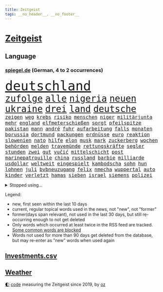 ```yaml
---
title: Zeitgeist
tags: __no_header__, __no_footer__
---
```


# [Zeitgeist](https://oliz.io/zeitgeist/)

## Language

<h3><a href="https://www.spiegel.de" target="_blank">spiegel.de</a> (German, 4 to 2 occurrences)</h3>
<p style="font-family:monospace">
<span style="font-size:32pt"><a href="news_links.html#deutschland" class="current">deutschland</a></span>
<br>
<span style="font-size:22pt"><a href="news_links.html#zufolge" class="current">zufolge</a></span>
<span style="font-size:22pt"><a href="news_links.html#alle" class="current">alle</a></span>
<span style="font-size:22pt"><a href="news_links.html#nigeria" class="current">nigeria</a></span>
<span style="font-size:22pt"><a href="news_links.html#neuen" class="current">neuen</a></span>
<span style="font-size:22pt"><a href="news_links.html#ukraine" class="current">ukraine</a></span>
<span style="font-size:22pt"><a href="news_links.html#drei" class="current">drei</a></span>
<span style="font-size:22pt"><a href="news_links.html#land" class="current">land</a></span>
<span style="font-size:22pt"><a href="news_links.html#deutsche" class="current">deutsche</a></span>
<br>
<span style="font-size:12pt"><a href="news_links.html#zeigen" class="current">zeigen</a></span>
<span style="font-size:12pt"><a href="news_links.html#weg" class="current">weg</a></span>
<span style="font-size:12pt"><a href="news_links.html#krebs" class="current">krebs</a></span>
<span style="font-size:12pt"><a href="news_links.html#risiko" class="current">risiko</a></span>
<span style="font-size:12pt"><a href="news_links.html#menschen" class="current">menschen</a></span>
<span style="font-size:12pt"><a href="news_links.html#niger" class="current">niger</a></span>
<span style="font-size:12pt"><a href="news_links.html#militärjunta" class="new">militärjunta</a></span>
<span style="font-size:12pt"><a href="news_links.html#mehr" class="current">mehr</a></span>
<span style="font-size:12pt"><a href="news_links.html#england" class="current">england</a></span>
<span style="font-size:12pt"><a href="news_links.html#elfmeterschießen" class="new">elfmeterschießen</a></span>
<span style="font-size:12pt"><a href="news_links.html#sorgt" class="current">sorgt</a></span>
<span style="font-size:12pt"><a href="news_links.html#pfeilspitze" class="new">pfeilspitze</a></span>
<span style="font-size:12pt"><a href="news_links.html#pakistan" class="current">pakistan</a></span>
<span style="font-size:12pt"><a href="news_links.html#mann" class="current">mann</a></span>
<span style="font-size:12pt"><a href="news_links.html#andré" class="current">andré</a></span>
<span style="font-size:12pt"><a href="news_links.html#fuhr" class="current">fuhr</a></span>
<span style="font-size:12pt"><a href="news_links.html#aufarbeitung" class="current">aufarbeitung</a></span>
<span style="font-size:12pt"><a href="news_links.html#falls" class="current">falls</a></span>
<span style="font-size:12pt"><a href="news_links.html#monaten" class="current">monaten</a></span>
<span style="font-size:12pt"><a href="news_links.html#borussia" class="current">borussia</a></span>
<span style="font-size:12pt"><a href="news_links.html#dortmund" class="current">dortmund</a></span>
<span style="font-size:12pt"><a href="news_links.html#packungen" class="new">packungen</a></span>
<span style="font-size:12pt"><a href="news_links.html#erdnüsse" class="new">erdnüsse</a></span>
<span style="font-size:12pt"><a href="news_links.html#euro" class="current">euro</a></span>
<span style="font-size:12pt"><a href="news_links.html#reaktion" class="current">reaktion</a></span>
<span style="font-size:12pt"><a href="news_links.html#slowenien" class="current">slowenien</a></span>
<span style="font-size:12pt"><a href="news_links.html#nato" class="current">nato</a></span>
<span style="font-size:12pt"><a href="news_links.html#hilfe" class="current">hilfe</a></span>
<span style="font-size:12pt"><a href="news_links.html#elon" class="current">elon</a></span>
<span style="font-size:12pt"><a href="news_links.html#musk" class="current">musk</a></span>
<span style="font-size:12pt"><a href="news_links.html#mark" class="current">mark</a></span>
<span style="font-size:12pt"><a href="news_links.html#zuckerberg" class="current">zuckerberg</a></span>
<span style="font-size:12pt"><a href="news_links.html#wochen" class="current">wochen</a></span>
<span style="font-size:12pt"><a href="news_links.html#behörden" class="current">behörden</a></span>
<span style="font-size:12pt"><a href="news_links.html#melden" class="current">melden</a></span>
<span style="font-size:12pt"><a href="news_links.html#travemünde" class="new">travemünde</a></span>
<span style="font-size:12pt"><a href="news_links.html#rettungskräfte" class="current">rettungskräfte</a></span>
<span style="font-size:12pt"><a href="news_links.html#segler" class="current">segler</a></span>
<span style="font-size:12pt"><a href="news_links.html#stunden" class="current">stunden</a></span>
<span style="font-size:12pt"><a href="news_links.html#zwei" class="current">zwei</a></span>
<span style="font-size:12pt"><a href="news_links.html#gut" class="current">gut</a></span>
<span style="font-size:12pt"><a href="news_links.html#vučić" class="current">vučić</a></span>
<span style="font-size:12pt"><a href="news_links.html#mittelschicht" class="current">mittelschicht</a></span>
<span style="font-size:12pt"><a href="news_links.html#post" class="current">post</a></span>
<span style="font-size:12pt"><a href="news_links.html#marinepatrouille" class="new">marinepatrouille</a></span>
<span style="font-size:12pt"><a href="news_links.html#china" class="current">china</a></span>
<span style="font-size:12pt"><a href="news_links.html#russland" class="current">russland</a></span>
<span style="font-size:12pt"><a href="news_links.html#barbie" class="current">barbie</a></span>
<span style="font-size:12pt"><a href="news_links.html#milliarde" class="current">milliarde</a></span>
<span style="font-size:12pt"><a href="news_links.html#usdollar" class="current">usdollar</a></span>
<span style="font-size:12pt"><a href="news_links.html#weltweit" class="current">weltweit</a></span>
<span style="font-size:12pt"><a href="news_links.html#eingespielt" class="current">eingespielt</a></span>
<span style="font-size:12pt"><a href="news_links.html#kambodscha" class="current">kambodscha</a></span>
<span style="font-size:12pt"><a href="news_links.html#sohn" class="current">sohn</a></span>
<span style="font-size:12pt"><a href="news_links.html#hun" class="current">hun</a></span>
<span style="font-size:12pt"><a href="news_links.html#lohnen" class="current">lohnen</a></span>
<span style="font-size:12pt"><a href="news_links.html#juli" class="current">juli</a></span>
<span style="font-size:12pt"><a href="news_links.html#bvbneuzugang" class="new">bvbneuzugang</a></span>
<span style="font-size:12pt"><a href="news_links.html#felix" class="current">felix</a></span>
<span style="font-size:12pt"><a href="news_links.html#nmecha" class="current">nmecha</a></span>
<span style="font-size:12pt"><a href="news_links.html#wuppertal" class="current">wuppertal</a></span>
<span style="font-size:12pt"><a href="news_links.html#auto" class="current">auto</a></span>
<span style="font-size:12pt"><a href="news_links.html#kinder" class="current">kinder</a></span>
<span style="font-size:12pt"><a href="news_links.html#verletzt" class="current">verletzt</a></span>
<span style="font-size:12pt"><a href="news_links.html#hamas" class="current">hamas</a></span>
<span style="font-size:12pt"><a href="news_links.html#sieben" class="current">sieben</a></span>
<span style="font-size:12pt"><a href="news_links.html#israel" class="current">israel</a></span>
<span style="font-size:12pt"><a href="news_links.html#siemens" class="current">siemens</a></span>
<span style="font-size:12pt"><a href="news_links.html#polizei" class="current">polizei</a></span>
</p>
<details>
<summary>Stopped using...</summary>
<p class="former" style="font-size:12pt">
gegenseitig(1020) lukaschenko(1019) verschärft(1019) warten(1019) gerichtshof(1018) gewaltige(1018) sicherheitsbehörden(1018) zurzeit(1018) angeklagte(1017) ankündigung(1017) kassiert(1017) untersuchungen(1017) wirkte(1017) abgeordnete(1016) einstieg(1016) hinaus(1016) tatverdächtige(1016) warnung(1016) abgeordneten(1015) alternativen(1015) christine(1015) entlässt(1015) fahrzeuge(1015) hongkong(1015) reicht(1015) verpflichtet(1015) volkswagen(1015) übergeben(1015) künstler(1014) meghan(1014) spdpolitikerin(1014) bremen(1013) direkt(1013) erklärte(1013) freiheitsstrafe(1013) jüngeren(1013) riss(1013) angekommen(1012) bundesweit(1012) geduld(1012) gerechtigkeit(1012) gesundheit(1012) hessen(1012) medikamente(1012) schweigen(1012) senat(1012) 2018(1011) arbeitsplatz(1011) attentat(1011) eng(1011) erwägt(1011) gestrichen(1011) illegalen(1011) kanzleramt(1011) kriminellen(1011) null(1011) stellte(1011) untersuchungsausschuss(1011) werder(1011) einzug(1010) enthüllt(1010) italienische(1010) kardinal(1010) patienten(1010) persönliche(1010) studierenden(1010) verhindert(1010) europäischer(1009) geldstrafe(1009) geändert(1009) investitionen(1009) legen(1009) nahverkehr(1009) spott(1009) unterstützt(1009) verlierer(1009) verschiebt(1009) walter(1009) beklagen(1008) krankenhäusern(1008) maß(1008) queen(1008) rafael(1008) 27(1007) ausgeliefert(1007) bedenken(1007) besetzt(1007) erlitt(1007) mangelt(1007) potsdam(1007) verdächtiger(1007) 65(1006) argumente(1006) dfb(1006) erschüttert(1006) lebte(1006) verein(1006) verheerenden(1006) appell(1005) pflanzen(1005) verschwand(1005) via(1005) entsetzen(1004) gebrochen(1004) leid(1003) olympische(1003) schlagzeilen(1003) viktor(1003) harte(1002) welchen(1002) bekamen(1001) claudia(1001) gefangene(1001) restaurants(1001) verursacht(1001) produzieren(1000) steckte(1000) verfehlt(1000) italienischen(999) offenen(998) 23(997) aktiv(996) angeklagten(996) empfängt(996) em(995) immunität(995) beschlagnahmt(994) ähnlich(993) erfolgreichsten(992) übernommen(992) drängen(990) großem(990) behalten(989) empfehlung(989) jürgen(989) rechtsstreit(989) staffel(989) istanbul(988) favorit(986) orten(986) rentner(986) s(986) wachsen(985) wandel(984) automatisch(983) insassen(983) profis(983) beweise(981) halbe(981) stress(980) karten(977) gruppen(976) kandidatur(976) benötigen(975) schützt(975) dramatischen(974) günther(974) sogenannten(974) überfall(972) karlsruhe(963) einblicke(962) teuren(959) abschluss(956) polizeiruf(917) schlaf(909) kannte(875) günstig(874) rückgang(870) hochschulen(857) verantwortliche(857) bewirbt(841) geehrt(822) lehren(771) flohen(769) ausbildung(766) sergej(746) bundesrat(742) zugestimmt(736) las(724) einführung(723) ausgefallen(718) erscheint(713) entlastung(709) japans(709) günstiges(700) rückgabe(687) befreiung(682) bestätigte(681) getöteten(674) telefoniert(670) tiger(670) minderheiten(667) vorteil(665) bekräftigt(660) krankenkassen(645) bahnen(644) eingeführt(644) zeitpunkt(642) 200000(639) gedrängt(638) elke(637) heidenreich(637) bekannteste(612) tradition(603) auseinandersetzungen(598) lebenslang(596) sank(584) ruhrgebiet(583) zuständig(578) klappt(575) kanzlers(574) leitete(573) nadal(570) audi(559) neuwagen(559) widersprechen(559) wild(552) bonn(549) geklagt(545) wettkampf(544) erneuert(543) gezwungen(534) überzeugung(529) emotionalen(528) positiven(526) transparenz(517) 17jährige(515) don(510) zugenommen(509) fern(506) dubiosen(505) gelöst(505) vermieter(504) gestärkt(500) dieter(494) messerangriff(490) lindners(485) hochrangigen(484) organisierte(481) rezession(481) talent(474) wiederaufbau(473) besetzten(472) niedersächsischen(472) ausfall(457) locken(457) durchsuchen(454) ufer(451) brasilianische(450) recherchen(438) fahrräder(437) ehrt(436) verfassungswidrig(436) kippt(434) luisa(432) mordfall(432) steuerhinterziehung(432) ancelotti(430) carlo(430) weltverband(430) isoliert(428) verzweiflung(427) ran(425) andy(424) 79(422) grünenpolitikerin(422) japanische(422) elisabeth(421) verklagen(420) steuerzahler(419) befeuert(406) veröffentlichen(405) verhaftung(402) zulassung(402) anlauf(400) alzheimer(397) brasilianischen(397) schwimmen(396) setzten(396) wozu(391) grün(390) erobern(389) republikanern(388) tirol(387) bekämpft(386) kostete(386) persönlicher(386) 16jähriger(382) bundes(382) verkehrsministerium(380) völker(380) sehe(379) geschichtenewsletter(378) extra(376) islamische(376) bleibe(375) erlegen(375) lieferengpässe(368) aufgaben(367) neubauer(365) einnahme(360) vertrauliche(352) fahrerin(350) raten(346) werben(345) neukölln(344) heidenheim(342) 89(340) wütet(340) terminal(339) atomkraftwerk(335) perfekt(335) antarktis(329) elefanten(329) eben(322) banden(321) belastungen(319) behindert(317) roboter(311) atomausstieg(310) aufholjagd(307) bewusstlos(305) eingehalten(302) nationaltrainer(302) tarifstreit(301) 42jährige(299) beihilfe(296) wohnraum(296) fabrik(292) neymar(292) niederlagen(291) silva(290) symbole(289) arzneimittel(288) direktor(288) exklusiv(288) geheimdokumente(288) steven(288) urteilt(288) jauch(287) illegales(286) sparkurs(286) immobilienkonzern(285) sauber(285) abgelegt(283) erzielen(283) razzien(283) 300000(281) besitz(279) festgehalten(279) massenweise(278) desinformation(276) kohl(276) jewgeni(275) kocht(273) satelliten(273) absehbar(272) titanic(271) baustellen(269) entführt(269) erklärungen(269) außenpolitik(264) beerdigt(264) luftangriffe(264) armin(261) bekenntnis(261) misstrauen(258) zugeständnisse(257) palmer(256) umbruch(256) nachrichtenagentur(255) ulm(252) häufigsten(248) regenwald(248) düpiert(247) klimaproteste(247) kritisierten(245) stimmten(244) ernennung(242) group(242) autofahrerin(241) jeff(241) formiert(239) prophezeit(239) verbrenner(239) autokonzern(238) rennens(238) präsidentschaftskandidatur(237) hirn(236) anzahl(235) rupert(234) beunruhigt(230) game(230) mitgliedern(230) russell(229) technische(229) bernhard(228) kunstwerk(228) ushersteller(228) wiederholen(226) geschwiegen(225) durcheinander(224) legten(224) wirklichkeit(222) belgier(220) gekündigt(220) 2009(219) forderten(219) little(219) supermarkt(219) ubahn(219) ungewöhnliches(219) kurzzeitig(216) bundesrechnungshof(215) opfers(215) kohlendioxid(213) kriegen(213) tvserie(213) reichsbürger(212) konzernchef(210) kundgebung(210) streamingdienst(209) weißes(208) wilde(207) ähnliche(207) hungern(206) nizza(206) geringe(205) gängige(205) kulturstaatsministerin(205) beeindruckt(203) besonderer(203) zehnte(202) tanzt(201) modells(200) bruchteil(199) fahnder(199) ussängerin(199) emotionale(197) auflage(196) feldern(196) gerüstet(196) revision(195) geschadet(194) demonstrierten(193) fassen(193) nachteil(193) geldbuße(192) mächtig(192) plätze(192) psg(192) gebühren(191) 31jährige(190) gerückt(190) gesundheitliche(190) ausfindig(189) demonstriert(189) prozesse(189) immobilienpreise(188) lehre(188) minderjährige(188) wucht(188) wilden(187) erliegen(185) soest(185) adam(184) bundeswirtschaftsminister(184) verfolger(184) begeistern(183) parteifreund(183) wohlstand(182) ma(181) mitgerissen(181) unbrauchbar(181) bad(180) zwingt(180) entwickelten(179) wayne(179) fortan(178) minderjährig(177) palästinensern(177) fukushima(175) irischen(174) bauer(173) verbindliche(173) verschuldet(173) entsprechende(172) ocean(172) erbost(171) gewaltvorwürfe(171) rast(171) rheinmetall(171) sozialer(171) vorstandschef(171) wände(171) regierungsvertreter(170) einbruchs(169) pascha(169) dasteht(168) rüstungsindustrie(168) erschüttern(167) getötete(167) siebenjährige(167) cumexskandal(164) angemeldet(163) bvb(163) räume(163) stürmte(163) bestrafen(162) do(162) kleinere(162) stoffe(162) umweltbundesamt(162) verbreiteten(162) geständnis(161) bär(160) dennis(160) zehnten(160) bildet(159) messerangriffs(159) scholz’(159) habecks(158) militäreinsatz(158) race(158) abiturienten(157) ingolstadt(157) verzögerung(157) allerlei(156) regierungsparteien(156) tourist(156) hinterbliebenen(155) story(155) massachusetts(154) offenbaren(154) nachträglich(153) ringe(153) 130(152) brüskiert(152) loswerden(152) usmedien(152) schwebt(149) zaun(149) elektrisch(148) hochzeiten(148) feministische(146) gleichgeschlechtliche(146) radfahrer(146) zielen(145) atmen(144) gladbach(144) landtagsabgeordneter(143) sächsische(143) förderprogramm(142) komponist(142) verschwörungstheorien(142) 42jähriger(141) backen(141) erhöhten(141) kaiser(141) ofen(141) ratlos(141) reichelt(141) verwandten(141) schlappe(140) 102(139) bahnstreik(139) beigetragen(139) retourkutsche(139) warburgbank(139) zwickau(139) boxer(138) randalierer(137) augsburger(136) ernüchterung(136) fähre(136) beweismittel(135) christophe(135) galtier(135) ausweitung(134) gier(134) umweltverbände(134) verschont(134) büchern(133) haushaltsstreit(133) mindestlohn(133) rauchwolke(133) sky(133) baltimore(132) manhattan(132) mobilisiert(132) vorfahren(132) zeug(132) fakten(131) meerestiere(131) prioritäten(131) roger(131) wetterphänomen(131) ruht(130) frisst(129) hanau(129) saisonstart(128) verbraucherinnen(128) mischung(127) staatssekretär(127) alligator(126) bären(126) gezahlt(126) nablus(126) usbundesstaats(126) wärmewende(126) hohes(125) sterbehilfe(125) unbedenklich(125) verschwörungsmythen(125) dekret(124) leuchten(124) obduziert(124) umarmt(124) bürgermeisters(123) geheimnisvolle(123) rüstungskonzern(123) solidarisch(123) gesteht(122) ungeklärt(122) spieltag(121) dringen(120) pascal(120) zerreißprobe(120) tarifkonflikt(118) antiken(117) beruflich(117) pen(117) bestreiten(116) ethnische(116) getränk(116) konkurrent(116) periode(116) schwedischen(116) verblüffenden(116) facebookkonzern(115) flop(115) militanten(115) mobil(115) 27jähriger(114) duschen(114) tarifvertrag(114) unterhaus(114) tropischen(113) bovenschulte(112) tatwaffe(112) vergangenes(112) angeordnet(111) bahnreisende(111) ludger(111) machthabers(111) obduktion(111) wiedergewählt(111) ampelfraktionen(108) effektiv(108) leak(107) heben(106) eugh(105) malte(105) interessenkonflikte(104) günter(103) basteln(102) dienstleister(102) managerin(102) unerlaubten(102) weltbevölkerung(102) angelegten(101) bereiche(101) gewusst(101) vermelden(100) auflösen(99) birgt(99) geisel(99) halbiert(99) innovationen(99) lunge(99) zurückgetreten(99) alexey(98) minderjähriger(98) moskaljow(98) ngo(98) stadler(98) theorie(98) 1974(97) fax(97) kräftige(97) militärstützpunkt(97) ramadan(97) unseres(97) veranstaltungen(97) versammelten(97) hausdurchsuchung(96) nirgendwo(96) zugunsten(96) inlandsgeheimdienst(95) knappes(93) erhebung(92) ferraripilot(92) frommer(92) niemandem(92) berlusconi(91) kolosseum(91) kürzt(91) längste(91) menschenrechte(91) niedrigsten(91) schlichtung(91) silvio(91) verbringt(91) barry(90) bundestagsuntersuchungsausschuss(90) fertigung(90) gasheizung(90) gekennzeichnet(90) geleakte(90) illinois(90) kettensägen(90) track(90) verwendung(90) victor(90) zeitung(90) anwohnern(89) katastrophen(89) kuss(89) mildes(89) 9euroticket(88) badehose(88) blutigen(88) bvbspieler(88) episoden(88) klettern(88) vertretung(87) einfuhren(86) flecken(86) heizungstausch(86) kolleginnen(86) lärm(86) prangerte(86) privatermittler(86) radklassiker(86) sang(86) tk(86) twitternutzer(86) betriebsräte(85) cumexaffäre(85) experiment(85) fühle(85) gehaltskürzungen(85) ost(85) wache(85) wilhelm(85) 81jährige(84) disziplinarverfahren(84) edelmetall(84) flüssigkeit(84) netzwerke(84) präsent(84) verhasst(84) aufarbeiten(83) cduabgeordneter(83) formfehler(83) henne(83) vertrauten(83) abwasser(82) anstiftung(82) dienten(82) erinnerte(82) extrainer(82) freak(82) jagen(82) kasachstan(82) kuchen(82) luxus(82) usamerikanische(82) zusatz(82) begrüßen(81) enttäuschte(81) impfschäden(81) schengenraum(81) vergiften(81) beschließen(80) medienberichte(80) obszöne(80) danker(79) erfindung(79) lasse(79) leidens(79) profiteuren(79) sinnvolle(79) überwiesen(79) 209(78) auftragskiller(78) genditzki(78) geruchssinn(78) kfw(78) tönen(78) ussupreme(78) abteilung(77) bodycamaufnahmen(77) erfordert(77) gefundenen(77) interna(77) klimabilanz(77) mach(77) palme(77) tippt(77) verhältnisse(77) vielmehr(77) abiturprüfungen(76) barbara(76) digitaldrucke(76) luftüberlegenheit(76) newton(76) osteuropäische(76) rotenburg(76) unterkühlt(76) wertlose(76) buchen(75) erhöhte(75) grundschüler(75) rollenklischees(75) schusswechsel(75) wiederannäherung(75) zerren(75) einkommensteuer(74) energiesicherheit(74) generiert(74) grauen(74) miese(74) supreme(74) vergebung(74) adele(73) beratungsstellen(73) datenleck(73) ereignis(73) heirateten(73) prominentem(73) sendezeit(73) abstellraum(72) gebäudeenergiegesetz(72) gegenständen(72) justizirrtum(72) vermischen(72) angemessene(71) beruhen(71) erzieher(71) vorgeschlagen(71) berufsausbildung(70) beteiligte(70) exaudichef(70) faszination(70) fertigen(70) schmerzgrenze(70) selbstversuch(70) seltsame(70) weigert(70) abreißen(69) dreifach(69) präsidentschaftswahlkampf(69) tierschutz(69) usdemokraten(69) verstarb(69) 65jähriger(68) antun(68) glücksspiel(68) idiot(68) reeperbahn(68) spielberg(68) vierten(68) übergibt(68) blühende(67) expertengremium(67) gewissheit(67) kontaktieren(67) lüneburg(67) terrorismus(67) chris(66) dienste(66) drohnenattacke(66) dschenin(66) kibildern(66) klausel(66) owens(66) strafverfolger(66) tendenziell(66) chefetagen(65) gefeuerter(65) gefördert(65) hauptrennen(65) laschet(65) richteten(65) roboters(65) terrorverdächtige(65) 116(64) 39jähriger(64) adler(64) baumgartner(64) beleuchtet(64) costner(64) deckeln(64) erregen(64) fossile(64) fristlose(64) 288(63) aufsteiger(63) eklatant(63) importpreise(63) kinderarzt(63) oma(63) organisierter(63) rekrutieren(63) samen(63) cumex(62) dieselprozess(62) energieintensive(62) gewerkschaftern(62) niño(62) onlinebanking(62) redbullpilot(62) ungeklärte(62) wmo(62) adeyemi(61) börsennotierten(61) karim(61) ärztliche(60) ökonomische(60) betreten(59) hörten(59) knast(59) weltwirtschaftsforum(59) altenheime(58) arabische(58) blamiert(58) infolge(58) kenianischen(58) moniert(58) vergabe(58) araber(57) audichef(57) coco(57) co₂deponien(57) hinab(57) nackte(57) rechtlich(57) santa(57) skurrilen(57) email(56) koranverbrennung(56) kündigungen(56) leuten(56) partien(56) zeitungen(56) zugespitzt(56) übte(56) dschihad(55) klerikerstand(55) mahnen(55) sauerland(55) suizid(55) uskapitol(55) usmilitärexperten(55) veränderter(55) abgesegnet(54) behandlungen(54) kryptowährungen(54) muscheln(54) straßenbahnen(54) umfassen(54) vereinbart(54) anordnen(53) grunde(53) zelten(53) abschreckende(52) balkonkraftwerk(52) blume(52) diego(52) kopfhörer(52) selbstkritik(52) verzögert(52) windgeschwindigkeiten(52) 11000(51) disneyfilm(51) fußballteam(51) israelischem(51) schillernde(51) schwärzungen(51) temperaturrekorde(51) arne(50) lands(50) luxuriöse(50) unentdeckt(50) wärme(50) betrügern(49) cartoonisten(49) chiliöl(49) dauerkrise(49) eugericht(49) männerligen(49) rundfahrt(49) bildchef(48) diekmann(48) friedhof(48) stichwahl(48) verkehrsplanung(48) anheben(47) anonyme(47) forensische(47) prüflinge(47) unabhängiger(47) wanderten(47) 1300(46) abwertenden(46) bezos(46) chancengleichheit(46) faire(46) gleichgesetzt(46) stadtverwaltung(46) verunsichern(46) winkler(46) wortwahl(46) gesetzes(45) halte(45) indiana(45) loslösung(45) schicksals(45) schwangeren(45) speicher(45) bauteile(44) falsches(44) finanzunternehmer(44) heutiger(44) amtsträger(43) anzuwerben(43) modernisieren(43) sicherheitsgründen(43) zone(43) amüsieren(42) misshandlung(42) uskampfjets(42) zwölfjähriger(42) beratungen(41) cduverkehrssenatorin(41) eiskalt(41) emiraten(41) fanszene(41) fußballstadion(41) wiese(41) demokratiebewegung(40) stationierung(40) überführen(40) 29jährige(39) abgabe(39) eingelegt(39) friedrichstraße(39) geforderten(39) gescheiterte(39) nachtzug(39) passagierjet(39) saturn(39) strich(39) entwicklungshelfer(38) federer(38) gasspeicher(38) spionagesatelliten(38) tsipras(38) überweisungen(38) 145(37) aktivität(37) ausprobiert(37) pflegerin(37) rathäuser(37) schweiß(37) argumentiert(36) european(36) mieterbund(36) obdachlose(36) stellenwert(36) abo(35) belästigungsvorwürfen(35) besucherin(35) garmischpartenkirchen(35) namhafte(35) perücken(35) starkoch(35) wümme(35) alan(34) erlaubte(34) gerutscht(34) hiesige(34) kriminologe(34) ramsan(34) tschetschenische(34) torpedieren(33) trauma(33) vorgeht(33) befugnisse(32) beschäftigung(32) illerkirchberg(32) nachkommen(32) parteivorsitzenden(32) schuldenbremse(32) seemeilen(32) selbstbestimmungsgesetz(32) terrasse(32) verdonnert(32) verfügt(32) brandsätze(31) chemie(31) gebäudeenergiegesetzes(31) kolonien(31) neugier(31) populistischen(31) basilikum(30) bundesagentur(30) einschnitte(30) konkurrierende(30) amazonasregenwald(29) aufbringen(29) brennerroute(29) brooklyn(29) chiphersteller(29) gehoben(29) mächtiger(29) niedriger(29) oldenburg(29) schmerz(29) überdurchschnittlich(29) abkassiert(28) fotovoltaik(28) längerer(28) muchová(28) riechen(28) schlammschlacht(28) spezielles(28) telefon(28) widersacher(28) attraktiv(27) drinnen(27) hilferufe(27) kapitalismus(27) lübcke(27) beilegung(26) grafikdesignerin(26) iranerin(26) karolína(26) bergsturz(25) börsengang(25) dnjepr(25) expedition(25) parteigründung(25) sonnencremespender(25) waggon(25) überlegen(25) amira(24) amokläufen(24) auserkoren(24) brandenburgischen(24) brechstange(24) errechnet(24) rutsch(24) sprang(24) techniker(24) theorien(24) truppenübungsplatz(24) fertiggestellt(23) havertz(23) pilze(23) schlüsselpositionen(23) unaufhörlich(23) bartsch(22) beworben(22) bezirksamt(22) ihor(22) prozessauftakt(22) sonneberg(22) toxischen(22) vermint(22) zelle(22) aiwanger(21) asylkompromiss(21) genehmigung(21) kabarettistin(21) khodr(21) kida(21) luftverteidigung(21) nochehefrau(21) rumäniens(21) badesee(20) festsetzen(20) fußballem(20) havarierten(20) jagten(20) quellen(20) toronto(20) voranschreitenden(20) vororten(20) ausgedient(19) autokrat(19) container(19) geheimen(19) gentechnisch(19) lieferten(19) olafscholzuntersuchungsausschuss(19) staatsmacht(19) verbindlich(19) wildtiere(19) eingebrannt(18) programme(18) sommerwetter(18) soziologin(18) unpassend(18) vereitelt(18) alfons(17) ausgetreten(17) homophobe(17) messern(17) pechstein(17) pechsteins(17) schuhbeck(17) teilhabe(17) mitgliedsländer(16) popstars(16) söldnerführer(16) unverzeihlich(16) arztpraxen(15) heizgesetz(15) jazz(15) kühn(15) monatelangem(15) rapperin(15) speziell(15) unionsparteien(15) verlangten(15) falle(14) geteilt(14) militäroperation(14) nations(14) stürmisch(14) telefonieren(14) versöhnen(14) burnout(13) diskriminierend(13) jenny(13) schmidt(13) vergangen(13) verkehrskontrolle(13) chinooktransporthubschraubern(12) entgegenwirken(12) erschöpfung(12) finalen(12) hochtouren(12) psgtrainer(12) umlauf(12) bakterielle(11) delon(11) luxusanwesen(11) palästinensischen(11) rückschritt(11) victoria(11)
</p>
</details>
<p>Legend:
<ul>
<li><span class="new">new</span>, first seen within the last 10 days</li>
<li><span class="current">current</span>, regular topical words used in the news, not "new", not "former"</li>
<li><span class="former">former(days span relevant)</span>, not used in the last 30 days, but still re-occurring enough to not get deleted</li>
<li>Only words which occurred at least twice in the RSS feed are tracked. <a href="language/filters.py">Some common words are blocked</a></li>
<li>Words not used for more than 90 days get deleted from the database, but may re-enter as "new" words when used again</li>
</ul>
</p>

## [Investments](investments.html)[.csv](investments.csv)

## [Weather](weather.html)

<footer>
<a href="javascript:toggleTheme()" class="nav">🌓</a>
<a href="https://github.com/ooz/zeitgeist">code</a> measuring the Zeitgeist since 2019, by <a href="https://oliz.io">oz</a>
</footer>
